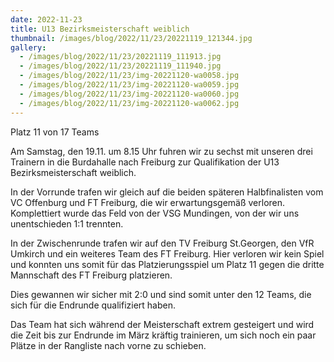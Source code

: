 ```yaml
---
date: 2022-11-23
title: U13 Bezirksmeisterschaft weiblich
thumbnail: /images/blog/2022/11/23/20221119_121344.jpg
gallery:
  - /images/blog/2022/11/23/20221119_111913.jpg
  - /images/blog/2022/11/23/20221119_111940.jpg
  - /images/blog/2022/11/23/img-20221120-wa0058.jpg
  - /images/blog/2022/11/23/img-20221120-wa0059.jpg
  - /images/blog/2022/11/23/img-20221120-wa0060.jpg
  - /images/blog/2022/11/23/img-20221120-wa0062.jpg
---
```


Platz 11 von 17 Teams

Am Samstag, den 19.11. um 8.15 Uhr fuhren wir zu sechst mit unseren drei Trainern in die Burdahalle nach Freiburg zur Qualifikation der U13 Bezirksmeisterschaft weiblich.

In der Vorrunde trafen wir gleich auf die beiden späteren Halbfinalisten vom VC Offenburg und FT Freiburg, die wir erwartungsgemäß verloren. Komplettiert wurde das Feld von der VSG Mundingen, von der wir uns unentschieden 1:1 trennten.

In der Zwischenrunde trafen wir auf den TV Freiburg St.Georgen, den VfR Umkirch und ein weiteres Team des FT Freiburg. Hier verloren wir kein Spiel und konnten uns somit für das Platzierungsspiel um Platz 11 gegen die dritte Mannschaft des FT Freiburg platzieren.

Dies gewannen wir sicher mit 2:0 und sind somit unter den 12 Teams, die sich für die Endrunde qualifiziert haben.

Das Team hat sich während der Meisterschaft extrem gesteigert und wird die Zeit bis zur Endrunde im März kräftig trainieren, um sich noch ein paar Plätze in der Rangliste nach vorne zu schieben.
